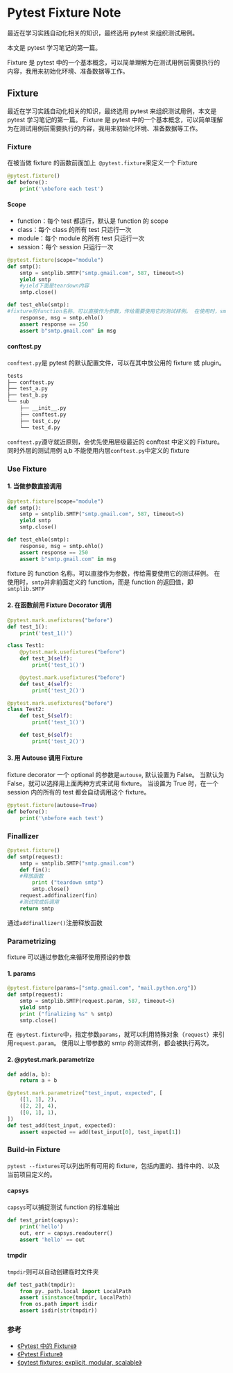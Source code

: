 # Pytest Fixture Note


最近在学习实践自动化相关的知识，最终选用 pytest 来组织测试用例。

本文是 pytest 学习笔记的第一篇。

<!--more-->

Fixture 是 pytest 中的一个基本概念，可以简单理解为在测试用例前需要执行的内容，我用来初始化环境、准备数据等工作。

## Fixture

最近在学习实践自动化相关的知识，最终选用 pytest 来组织测试用例，本文是 pytest 学习笔记的第一篇。
Fixture 是 pytest 中的一个基本概念，可以简单理解为在测试用例前需要执行的内容，我用来初始化环境、准备数据等工作。

### Fixture

在被当做 fixture 的函数前面加上` @pytest.fixture`来定义一个 Fixture

```python
@pytest.fixture()
def before():
    print('\nbefore each test')
```

#### Scope

-   function：每个 test 都运行，默认是 function 的 scope
-   class：每个 class 的所有 test 只运行一次
-   module：每个 module 的所有 test 只运行一次
-   session：每个 session 只运行一次

```python
@pytest.fixture(scope="module")
def smtp():
    smtp = smtplib.SMTP("smtp.gmail.com", 587, timeout=5)
    yield smtp
    #yield下面是teardown内容
    smtp.close()

def test_ehlo(smtp):
#fixture的function名称，可以直接作为参数，传给需要使用它的测试样例。 在使用时，smtp并非前面定义的function，而是function的返回值，即smtplib.SMTP
    response, msg = smtp.ehlo()
    assert response == 250
    assert b"smtp.gmail.com" in msg
```

#### conftest.py

`conftest.py`是 pytest 的默认配置文件，可以在其中放公用的 fixture 或 plugin。

```bash
tests
├── conftest.py
├── test_a.py
├── test_b.py
└── sub
    ├── __init__.py
    ├── conftest.py
    ├── test_c.py
    └── test_d.py
```

`conftest.py`遵守就近原则，会优先使用层级最近的 conftest 中定义的 Fixture。同时外层的测试用例 a,b 不能使用内层`conftest.py`中定义的 fixture

### Use Fixture

#### 1. 当做参数直接调用

```python
@pytest.fixture(scope="module")
def smtp():
    smtp = smtplib.SMTP("smtp.gmail.com", 587, timeout=5)
    yield smtp
    smtp.close()

def test_ehlo(smtp):
    response, msg = smtp.ehlo()
    assert response == 250
    assert b"smtp.gmail.com" in msg
```

fixture 的 function 名称，可以直接作为参数，传给需要使用它的测试样例。 在使用时，`smtp`并非前面定义的 function，而是 function 的返回值，即`smtplib.SMTP`

#### 2. 在函数前用 Fixture Decorator 调用

```python
@pytest.mark.usefixtures("before")
def test_1():
    print('test_1()')

class Test1:
    @pytest.mark.usefixtures("before")
    def test_3(self):
        print('test_1()')

    @pytest.mark.usefixtures("before")
    def test_4(self):
        print('test_2()')

@pytest.mark.usefixtures("before")
class Test2:
    def test_5(self):
        print('test_1()')

    def test_6(self):
        print('test_2()')
```

#### 3. 用 Autouse 调用 Fixture

fixture decorator 一个 optional 的参数是`autouse`, 默认设置为 False。
当默认为 False，就可以选择用上面两种方式来试用 fixture。
当设置为 True 时，在一个 session 内的所有的 test 都会自动调用这个 fixture。

```python
@pytest.fixture(autouse=True)
def before():
    print('\nbefore each test')
```

### Finallizer

```python
@pytest.fixture()
def smtp(request):
    smtp = smtplib.SMTP("smtp.gmail.com")
    def fin():
    #释放函数
        print ("teardown smtp")
        smtp.close()
    request.addfinalizer(fin)
    #测试完成后调用
    return smtp
```

通过`addfinallizer()`注册释放函数

### Parametrizing

fixture 可以通过参数化来循环使用预设的参数

#### 1. params

```python
@pytest.fixture(params=["smtp.gmail.com", "mail.python.org"])
def smtp(request):
    smtp = smtplib.SMTP(request.param, 587, timeout=5)
    yield smtp
    print ("finalizing %s" % smtp)
    smtp.close()
```

在` @pytest.fixture`中，指定参数`params`，就可以利用特殊对象（`request`）来引用`request.param`。 使用以上带参数的 smtp 的测试样例，都会被执行两次。

#### 2. @pytest.mark.parametrize

```python
def add(a, b):
    return a + b

@pytest.mark.parametrize("test_input, expected", [
    ([1, 1], 2),
    ([2, 2], 4),
    ([0, 1], 1),
])
def test_add(test_input, expected):
    assert expected == add(test_input[0], test_input[1])
```

### Build-in Fixture

`pytest --fixtures`可以列出所有可用的 fixture，包括内置的、插件中的、以及当前项目定义的。

#### capsys

`capsys`可以捕捉测试 function 的标准输出

```python
def test_print(capsys):
    print('hello')
    out, err = capsys.readouterr()
    assert 'hello' == out
```

#### tmpdir

`tmpdir`则可以自动创建临时文件夹

```python
def test_path(tmpdir):
    from py._path.local import LocalPath
    assert isinstance(tmpdir, LocalPath)
    from os.path import isdir
    assert isdir(str(tmpdir))
```

### 参考

-   [《Pytest 中的 Fixture》](http://note.qidong.name/2018/01/pytest-fixture/)
-   [《Pytest Fixture》](http://senarukana.github.io/2015/05/29/pytest-fixture/)
-   [《pytest fixtures: explicit, modular, scalable》](https://docs.pytest.org/en/latest/fixture.html#fixture-finalization-executing-teardown-code)

